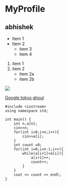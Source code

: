 # MyProfile
## abhishek

* Item 1
* Item 2
  * item 3
  * item 4
1. item 1
2. item 2
   * item 2a 
   * item 2b

![](https://encrypted-tbn0.gstatic.com/images?q=tbn:ANd9GcSdlIfNYC2ChIWeE_ZpBL8aGeXG9nAclWNVIg&usqp=CAU)




[Google tokyo ghoul](https://www.google.com/search?q=tokyo+ghoul&tbm=isch&ved=2ahUKEwj2uZj1o47uAhVESXwKHY5eCfoQ2-cCegQIABAA&oq=tok&gs_lcp=CgNpbWcQARgAMgcIABCxAxBDMgcIABCxAxBDMgQIABBDMgQIABBDMgcIABCxAxBDMgQIABBDMgQIABBDMgQIABBDMgQIABBDMgUIABCxAzoICAAQsQMQgwE6AggAUJWwB1jdtgdgi8EHaABwAHgAgAFdiAGHApIBATOYAQCgAQGqAQtnd3Mtd2l6LWltZ8ABAQ&sclient=img&ei=1FT5X_b_GMSS8QOOvaXQDw&bih=657&biw=1366&rlz=1C1GCEU_enIN892IN892#imgrc=8FGrcB4GLnBqVM)


``` 
#include <iostream>
using namespace std;

int main() {
	int n,a[n];
	cin>>n;
	for(int i=0;i<n;i++){
	    cin>>a[i];
	}
	int count =0;
	for(int i=0;i<n-1;i++){
	    while(a[i+1]<a[i]){
	        a[i+1]++;
	        count++;
	    }
	}
	cout << count << endl;
}
```
